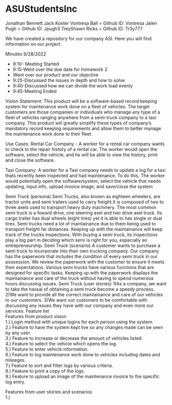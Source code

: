 # ASUStudentsInc
Jonathan Bennett
Jack Koster
Vontresa Ball = Github ID: Vontresa
Jalen Pugh = Github ID: Jpugh3
TreyShawn Ricks = Github ID: Tr3y777

We have created a repository for our company ASI. Here you will find information on our project.

Minutes 9/28/2022
* 9:10- Meeting Started
* 9:15-Went over the due date for homework 2 
* Went over our product and our objective 
* 9:25-Discussed the issues in depth and how to solve 
* 9:40-Discussed how we can divide the work load evenly 
* 9:45-Meeting Ended


Vision Statement:
  This product will be a software-based record keeping system for maintenance work done on a fleet of vehicles. The target customers are those companies or individuals who manage any type of a fleet of vehicles ranging anywhere from a semi-truck company to a taxi company. This product will greatly simplify these types of company’s mandatory record keeping requirements and allow them to better manage the maintenance work done to their fleet.

Use Cases:
Rental Car Company - A worker for a rental car company wants to check to the repair history of a rental car. The worker would open the software, select the vehicle, and he will be able to view the history, print and close the software.

Taxi Company: A worker for a Taxi company needs to update a log for a taxi thats recently been inspected and had maintenance. To do this, The worker would potentially open the software/system, select the vehicle that needs updating, input info, upload invoice image, and save/close the system

Semi Truck (persona)
Semi Trucks, also known as eighteen wheelers, are tractor units and semi trailers used to carry freight.It is composed of two to three axels used to transport heavy duty machinery. The most common semi truck is a foward drive, one steering axel and two drive axel truck. Its cargo trailer has dual wheels (eight tires) yet it is able to has single or dual tires.
Semi trucks need a lot of maintainance due to them being used to transport freight far distances. Keeping up with the maintainance will keep track of the trucks inspections. With buying a semi truck, its inspections play a big part in deciding which semi is right for you, especially an entrepreneurship. 
Semi Truck (scenario)
A customer wants to purchase a semi truck to incorporate into their own trucking company. Our company has the paperwork that includes the condition of every semi truck in our possession. We review the paperwork with the customer to ensure it meets their expectations. Various semi trucks have various functions that are designed for specific tasks. Keeping up with the paperwork displays the maintainance and care of the truck without having to spend numerous hours discussing issues. 
Semi Truck (user stories) 
1)As a company, we want to take the hassal of obtaining a semi truck become a speedy process.
2)We want to provide all the correct maintainance and care of our vehicles to our customers.
3)We want our customers to be comfortable with discussing any issues they have with our company and even more our services. 
Feature list  
Features from product vision  
1.)	Login method with unique logins for each person using the system.  
2.)	Feature to have the system kept live so any changes made can be seen by any user.  
3.)	Feature to increase or decrease the amount of vehicles listed.  
4.)	Feature to select the vehicle which opens the log.  
5.)	Feature to enter vehicle information.  
6.)	Feature to log maintenance work done to vehicles including dates and mileages.  
7.)	Feature to sort and filter logs by various criteria.  
8.)	Feature to print a copy of the logs.  
9.)	Feature to upload an image of the maintenance invoice to the specific log entry.  
  
Features from user stories and scenarios  
1.)


